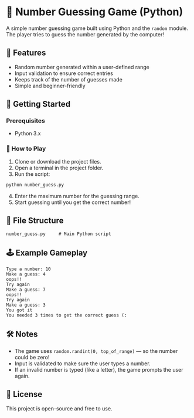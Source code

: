 # 🔢 Number Guessing Game (Python)

A simple number guessing game built using Python and the `random` module. The player tries to guess the number generated by the computer!

## 📌 Features

- Random number generated within a user-defined range  
- Input validation to ensure correct entries  
- Keeps track of the number of guesses made  
- Simple and beginner-friendly

## 🚀 Getting Started

### Prerequisites

- Python 3.x

### 🔧 How to Play

1. Clone or download the project files.
2. Open a terminal in the project folder.
3. Run the script:
```bash
python number_guess.py
```
4. Enter the maximum number for the guessing range.
5. Start guessing until you get the correct number!

## 📁 File Structure

```
number_guess.py     # Main Python script
```

## 🕹️ Example Gameplay

```
Type a number: 10  
Make a guess: 4  
oops!!  
Try again  
Make a guess: 7  
oops!!  
Try again  
Make a guess: 3  
You got it  
You needed 3 times to get the correct guess (:
```

## 🛠 Notes

- The game uses `random.randint(0, top_of_range)` — so the number could be zero!
- Input is validated to make sure the user types a number.
- If an invalid number is typed (like a letter), the game prompts the user again.

## 📜 License

This project is open-source and free to use.

